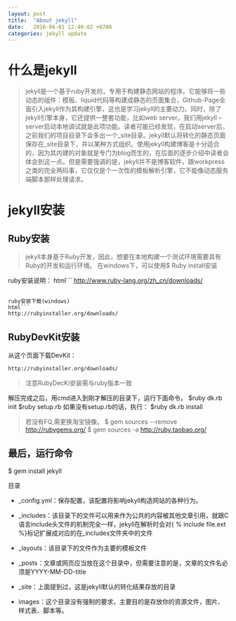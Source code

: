 ```yaml
---
layout: post
title:  "About jekyll"
date:   2016-06-01 12:40:02 +0700
categories: jekyll update
---
```


# 什么是jekyll

> jekyll是一个基于ruby开发的，专用于构建静态网站的程序。它能够将一些动态的组件：模板、liquid代码等构建成静态的页面集合，Github-Page全面引入jekyll作为其构建引擎，这也是学习jekyll的主要动力。同时，除了jekyll引擎本身，它还提供一整套功能，比如web server。我们用jekyll –server启动本地调试就是此项功能。读者可能已经发现，在启动server后，之前我们的项目目录下会多出一个_site目录。jekyll默认将转化的静态页面保存在_site目录下，并以某种方式组织。使用jekyll构建博客是十分适合的，因为其内建的对象就是专门为blog而生的，在后面的逐步介绍中读者会体会到这一点。但是需要强调的是，jekyll并不是博客软件，跟workpress之类的完全两码事，它仅仅是个一次性的模板解析引擎，它不能像动态服务端脚本那样处理请求。


# jekyll安装

## Ruby安装

>jekyll本身基于Ruby开发，因此，想要在本地构建一个测试环境需要具有Ruby的开发和运行环境。
在windows下，可以使用$ Ruby install安装

ruby安装说明：
html```
http://www.ruby-lang.org/zh_cn/downloads/
```

ruby安装下载(windows)
html```
http://rubyinstaller.org/downloads/
```

## RubyDevKit安装

从这个页面下载DevKit：

```html
http://rubyinstaller.org/downloads/
```


>注意RubyDecKi安装需与ruby版本一致

解压完成之后，用cmd进入到刚才解压的目录下，运行下面命令。
$ruby dk.rb init
$ruby setup.rb
如果没有setup.rb的话，执行：
$ruby dk.rb install
>若没有FQ,需更换淘宝镜像。
$ gem sources --remove http://rubygems.org/
$ gem sources -a http://ruby.taobao.org/

## 最后，运行命令

$ gem install jekyll



目录
* _config.yml：保存配置，该配置将影响jekyll构造网站的各种行为。

* _includes：该目录下的文件可以用来作为公共的内容被其他文章引用，就跟C语言include头文件的机制完全一样，jekyll在解析时会对{ % include file.ext %}标记扩展成对应的在_includes文件夹中的文件

* _layouts：该目录下的文件作为主要的模板文件

* _posts：文章或网页应当放在这个目录中，但需要注意的是，文章的文件名必须是YYYY-MM-DD-title

* _site：上面提到过，这是jekyll默认的转化结果存放的目录

* images：这个目录没有强制的要求，主要目的是存放你的资源文件，图片、样式表、脚本等。
